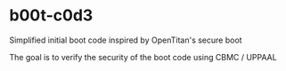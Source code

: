 # b00t-c0d3
Simplified initial boot code inspired by OpenTitan's secure boot

The goal is to verify the security of the boot code using CBMC / UPPAAL

